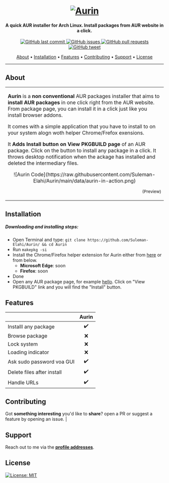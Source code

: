 <h1 align="center">
  <br>
  <a href="https://github.com/Suleman-Elahi/Aurin"><img src="https://raw.githubusercontent.com/Suleman-Elahi/Aurin/main/data/aurin.png" alt=" Aurin"></a>
</h1>

<h4 align="center">A quick AUR installer for Arch Linux. Install packages from AUR website in a click. </h4>

<p align="center">
    <a href="https://github.com/Suleman-Elahi/Aurin/commits">
    <img src="https://img.shields.io/github/last-commit/ArmynC/ArminC-AutoExec.svg?style=flat-square&logo=github&logoColor=white"
         alt="GitHub last commit">
    <a href="https://github.com/Suleman-Elahi/Aurin/issues">
    <img src="https://img.shields.io/github/issues-raw/ArmynC/ArminC-AutoExec.svg?style=flat-square&logo=github&logoColor=white"
         alt="GitHub issues">
    <a href="https://github.com/Suleman-Elahi/Aurin/pulls">
    <img src="https://img.shields.io/github/issues-pr-raw/ArmynC/ArminC-AutoExec.svg?style=flat-square&logo=github&logoColor=white"
         alt="GitHub pull requests">
    <a href="https://twitter.com/intent/tweet?text=Try%20a%20new%20weird%20AUR%20installer%3A%20https%3A//github.com/Suleman-Elahi/Aurin/">
    <img src="https://img.shields.io/twitter/url/https/github.com/ArmynC/ArminC-AutoExec.svg?style=flat-square&logo=twitter"
         alt="GitHub tweet">
</p>

<p align="center">
  <a href="#about">About</a> •
  <a href="#installation">Installation</a> •
  <a href="#features">Features</a> •
  <a href="#contributing">Contributing</a> •
  <a href="#support">Support</a> •
  <a href="#license">License</a>
</p>

---

## About

<table>
<tr>
<td>

**Aurin** is a **non conventional** AUR packages installer that aims to **install AUR packages** in one click right from the AUR website. From package page, you can install it in a click just like you install browser addons.

It comes with a simple application that you have to install to on your system alogn woth helper Chrome/Frefox exensions.

It **Adds Install button on View PKGBUILD page** of an AUR package. Click on the button to install any package in a click. It throws desktop notification when the ackage has installed and deleted the intermediary files.
<center>
![Aurin Code](https://raw.githubusercontent.com/Suleman-Elahi/Aurin/main/data/aurin-in-action.png)
</center>
<p align="right">
<sub>(Preview)</sub>
</p>

</td>
</tr>
</table>

## Installation

##### Downloading and installing steps:
* Open Terminal and type: `git clone https://github.com/Suleman-Elahi/Aurin/ && cd Aurin`
* Run `makepkg -si`
* Install the Chrome/Firefox helper extension for Aurin either from [here](https://github.com/Suleman-Elahi/Aurin/tree/main/Aurin_Extension) or from below.
  * **Microsoft Edge**: soon
  * **Firefox**: soon
* Done
* Open any AUR package page, for example [hello](https://aur.archlinux.org/cgit/aur.git/tree/PKGBUILD?h=hello). Click on "View PKGBUILD" link and you will find the "Install" button.

## Features

|                            |       Aurin       |
| -------------------------- | :----------------:|
| Installl any package       |         ✔️         |
| Browse package             |        ❌         |
| Lock system                |        ❌         |
| Loading indicator          |        ❌         |
| Ask sudo password voa GUI  |         ✔️         |
| Delete files after install |         ✔️         |
| Handle URLs                |         ✔️         |

## Contributing

Got **something interesting** you'd like to **share**? open a PR or suggest a feature by opening an issue.                                       |

## Support

Reach out to me via the **[profile addresses](https://github.com/Suleman-Elahi)**.

## License

[![License: MIT](https://img.shields.io/github/license/suleman-elahi/Aurin)](https://tldrlegal.com/license/mit-license)
